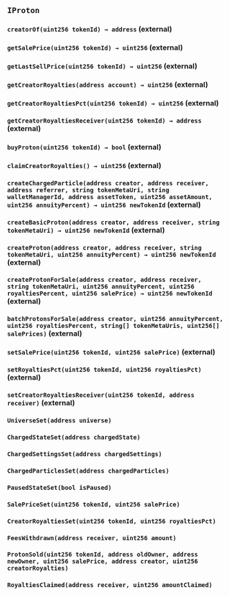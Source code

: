 ## `IProton`






### `creatorOf(uint256 tokenId) → address` (external)





### `getSalePrice(uint256 tokenId) → uint256` (external)





### `getLastSellPrice(uint256 tokenId) → uint256` (external)





### `getCreatorRoyalties(address account) → uint256` (external)





### `getCreatorRoyaltiesPct(uint256 tokenId) → uint256` (external)





### `getCreatorRoyaltiesReceiver(uint256 tokenId) → address` (external)





### `buyProton(uint256 tokenId) → bool` (external)





### `claimCreatorRoyalties() → uint256` (external)





### `createChargedParticle(address creator, address receiver, address referrer, string tokenMetaUri, string walletManagerId, address assetToken, uint256 assetAmount, uint256 annuityPercent) → uint256 newTokenId` (external)





### `createBasicProton(address creator, address receiver, string tokenMetaUri) → uint256 newTokenId` (external)





### `createProton(address creator, address receiver, string tokenMetaUri, uint256 annuityPercent) → uint256 newTokenId` (external)





### `createProtonForSale(address creator, address receiver, string tokenMetaUri, uint256 annuityPercent, uint256 royaltiesPercent, uint256 salePrice) → uint256 newTokenId` (external)





### `batchProtonsForSale(address creator, uint256 annuityPercent, uint256 royaltiesPercent, string[] tokenMetaUris, uint256[] salePrices)` (external)





### `setSalePrice(uint256 tokenId, uint256 salePrice)` (external)





### `setRoyaltiesPct(uint256 tokenId, uint256 royaltiesPct)` (external)





### `setCreatorRoyaltiesReceiver(uint256 tokenId, address receiver)` (external)






### `UniverseSet(address universe)`





### `ChargedStateSet(address chargedState)`





### `ChargedSettingsSet(address chargedSettings)`





### `ChargedParticlesSet(address chargedParticles)`





### `PausedStateSet(bool isPaused)`





### `SalePriceSet(uint256 tokenId, uint256 salePrice)`





### `CreatorRoyaltiesSet(uint256 tokenId, uint256 royaltiesPct)`





### `FeesWithdrawn(address receiver, uint256 amount)`





### `ProtonSold(uint256 tokenId, address oldOwner, address newOwner, uint256 salePrice, address creator, uint256 creatorRoyalties)`





### `RoyaltiesClaimed(address receiver, uint256 amountClaimed)`





